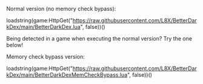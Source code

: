 Normal version (no memory check bypass): 

loadstring(game:HttpGet("https://raw.githubusercontent.com/L8X/BetterDarkDex/main/BetterDarkDex.lua", false))()

Being detected in a game when executing the normal version? Try the one below!

Memory check bypass version:

loadstring(game:HttpGet("https://raw.githubusercontent.com/L8X/BetterDarkDex/main/BetterDarkDexMemCheckBypass.lua", false))()
